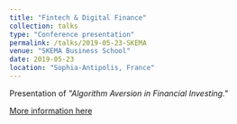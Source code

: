 ```yaml
---
title: "Fintech & Digital Finance"
collection: talks
type: "Conference presentation"
permalink: /talks/2019-05-23-SKEMA
venue: "SKEMA Business School"
date: 2019-05-23
location: "Sophia-Antipolis, France"
---
```


Presentation of <i>"Algorithm Aversion in Financial Investing."</i>

[More information here](https://www.skema.edu/research/conferences/fintech-digital-finance/programme-fintech-digital)
